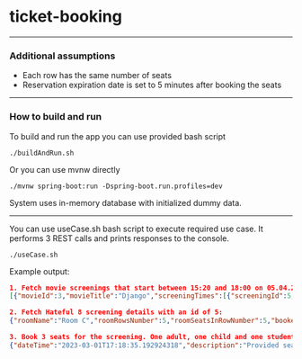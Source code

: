 # ticket-booking

---

### Additional assumptions
- Each row has the same number of seats
- Reservation expiration date is set to 5 minutes after booking the seats

---

### How to build and run

To build and run the app you can use provided bash script
```
./buildAndRun.sh
```
Or you can use mvnw directly
```
./mvnw spring-boot:run -Dspring-boot.run.profiles=dev
```

System uses in-memory database with initialized dummy data.

---
You can use useCase.sh bash script to execute required use case.
It performs 3 REST calls and prints responses to the console.
```
./useCase.sh
```

Example output:

```json
1. Fetch movie screenings that start between 15:20 and 18:00 on 05.04.2023: 
[{"movieId":3,"movieTitle":"Django","screeningTimes":[{"screeningId":5,"start":"2023-04-05T16:30:00","end":"2023-04-05T18:00:00"}]},{"movieId":2,"movieTitle":"Hateful 8","screeningTimes":[{"screeningId":3,"start":"2023-04-05T15:30:00","end":"2023-04-05T17:00:00"},{"screeningId":4,"start":"2023-04-05T17:30:00","end":"2023-04-05T19:00:00"}]},{"movieId":1,"movieTitle":"Pulp Fiction","screeningTimes":[{"screeningId":2,"start":"2023-04-05T16:00:00","end":"2023-04-05T17:30:00"}]}]

2. Fetch Hateful 8 screening details with an id of 5: 
{"roomName":"Room C","roomRowsNumber":5,"roomSeatsInRowNumber":5,"bookedSeats":[{"rowNumber":1,"seatInRowNumber":1},{"rowNumber":1,"seatInRowNumber":2},{"rowNumber":1,"seatInRowNumber":3},{"rowNumber":2,"seatInRowNumber":1},{"rowNumber":2,"seatInRowNumber":2},{"rowNumber":2,"seatInRowNumber":3}],"freeSeats":[{"rowNumber":1,"seatInRowNumber":4},{"rowNumber":1,"seatInRowNumber":5},{"rowNumber":2,"seatInRowNumber":4},{"rowNumber":2,"seatInRowNumber":5},{"rowNumber":3,"seatInRowNumber":1},{"rowNumber":3,"seatInRowNumber":2},{"rowNumber":3,"seatInRowNumber":3},{"rowNumber":3,"seatInRowNumber":4},{"rowNumber":3,"seatInRowNumber":5},{"rowNumber":4,"seatInRowNumber":1},{"rowNumber":4,"seatInRowNumber":2},{"rowNumber":4,"seatInRowNumber":3},{"rowNumber":4,"seatInRowNumber":4},{"rowNumber":4,"seatInRowNumber":5},{"rowNumber":5,"seatInRowNumber":1},{"rowNumber":5,"seatInRowNumber":2},{"rowNumber":5,"seatInRowNumber":3},{"rowNumber":5,"seatInRowNumber":4},{"rowNumber":5,"seatInRowNumber":5}]}

3. Book 3 seats for the screening. One adult, one child and one student: 
{"dateTime":"2023-03-01T17:18:35.192924318","description":"Provided seats have been already booked by another client"}
```
